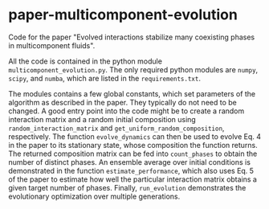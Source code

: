 # paper-multicomponent-evolution
Code for the paper "Evolved interactions stabilize many coexisting phases in multicomponent fluids".

All the code is contained in the python module `multicomponent_evolution.py`.
The only required python modules are `numpy`, `scipy`, and `numba`, which are listed in the `requirements.txt`.

The modules contains a few global constants, which set parameters of the algorithm as described in the paper.
They typically do not need to be changed.
A good entry point into the code might be to create a random interaction matrix and a random initial composition using `random_interaction_matrix` and `get_uniform_random_composition`, respectively.
The function `evolve_dynamics` can then be used to evolve Eq. 4 in the paper to its stationary state, whose composition the function returns.
The returned composition matrix can be fed into `count_phases` to obtain the number of distinct phases.
An ensemble average over initial conditions is demonstrated in the function `estimate_performance`, which also uses Eq. 5 of the paper to estimate how well the particular interaction matrix obtains a given target number of phases.
Finally, `run_evolution` demonstrates the evolutionary optimization over multiple generations.